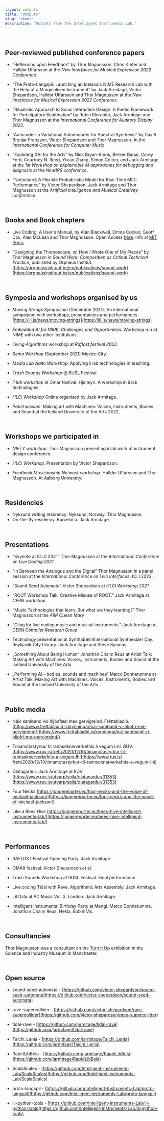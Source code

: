 ```yaml
---
layout: outputs
title: "Outputs"
slug: "about"
description: "Outputs from the Intelligent Instruments Lab."
---
```


<br/>

## Peer-reviewed published conference papers ##


- “Reflexions upon Feedback” by Thor Magnusson, Chris Kiefer and Halldor Ulfarsson at the *New Interfaces for Musical Expression 2022 Conference*.

- “The Proto-Langspil: Launching an Icelandic NIME Research Lab with the Help of a Marginalised Instrument” by Jack Armitage, Victor Shepardson, Halldor Ulfarsson and Thor Magnusson at the *New Interfaces for Musical Expression 2022 Conference*.

- “Ritualistic Approach to Sonic Interaction Design: A Poetic Framework for Participatory Sonification” by Robin Morabito, Jack Armitage and Thor Magnusson at the *International Conference for Auditory Display 2022.*

- “Autocoder: a Variational Autoencoder for Spectral Synthesis” by Davíð Brynjar Franzson, Victor Shepardson and Thor Magnusson. At the *International Conference for Computer Music*

- “Exploring XAI for the Arts” by Nick Bryan-Kinns, Berker Banar, Corey Ford, Courtney N. Reed, Yixiao Zhang, Simon Colton, and Jack Armitage at the *1st Workshop on eXplainable AI approaches for debugging and diagnosis* at the *NeurIPS conference*.

- “Notochord: A Flexible Probabilistic Model for Real-Time MIDI Performance” by Victor Shepardson, Jack Armitage and Thor Magnusson at the *Artificial Intelligence and Musical Creativity conference.*

<br/>

## Books and Book chapters ##


- Live Coding: A User's Manual, by Alan Blackwell, Emma Cocker, Geoff Cox, Alex McLean and Thor Magnusson. Open Access [here](https://livecodingbook.toplap.org). Info at [MIT Press](https://mitpress.mit.edu/books/live-coding)

- “Designing the Threnoscope, or, How I Wrote One of My Pieces” by Thor Magnusson in *Sound Work: Composition as Critical Technical Practice*, published by Orpheus Institut. [https://orpheusinstituut.be/en/publications/sound-work](https://orpheusinstituut.be/en/publications/sound-work)

<br/>

## Symposia and workshops organised by us ##


- *Moving Strings Symposium* (December 2021). An international symposium with workshops, presentations and performances. [https://iil.is/news/moving-strings](https://iil.is/news/moving-strings)

- *Embedded AI for NIME: Challenges and Opportunities*. Workshop run at NIME with two other institutions.

- *Living Algorithms* workshop at *Raflost festival 2022.*

- *Sema Worshop* (September 2021) Mexico City.

- *Media Lab Aalto Workshop*. Applying ii lab technologies in teaching.

- *Trash Sounds Workshop* @ RUSL Festival

- *Ii lab workshop* at Omar festival. Hjalteyri. A workshop in ii lab technologies.

- *HLCI Workshop* Online organised by Jack Armitage.

- *Panel session:* Making art with Machines: Voices, Instruments, Bodies and Sound at the Iceland University of the Arts 2022,

<br/>

## Workshops we participated in ##


- *NIFTY workshop*. Thor Magnusson presenting ii lab work at instrument design conference.

- *HLCI Workshop*. Presentation by Victor Shepardson.

- *Feedback Musicianship Network workshop.* Halldor Ulfarsson and Thor Magnusson. At Aalborg University.

<br/>

## Residencies ##


- Nyksund writing residency. Nyksund, Norway. Thor Magnusson.
- On-the-fly residency. Barcelona. Jack Armitage.

<br/>

## Presentations ##


- “Keynote at ICLC 2021” Thor Magnusson at the *International Conference on Live Coding 2021*

- “In Between the Analogue and the Digital” Thor Magnusson in a panel session at the *International Conference on Live Interfaces*. ICLI 2022.

- “Sound Seed Automata” Victor Shepardson at *HLCI Workshop 2021*

- “ROOT Workshop Talk: Creative Misuse of ROOT.” Jack Armitage at *CERN workshop*

- “Music Technologies that learn. But what are they learning?” Thor Magnusson at the *AIM Queen Mary*

- “Cling for live coding music and musical instruments.” Jack Armitage at *CERN Compiler Research Group*

- Technology presentation at Synthabæli/International Synthesizer Day. Reykjavik City Library. Jack Armitage and Steve Symons.

- „Something About Being Human“ Jonathan Chaim Reus at Artist Talk: Making Art with Machines: Voices, Instruments, Bodies and Sound at the Iceland University of the Arts

- „Performing AI – bodies, sounds and machines“ Marco Donnarumma at Artist Talk: Making Art with Machines: Voices, Instruments, Bodies and Sound at the Iceland University of the Arts

<br/>

## Public media ##


- Náið samband við hljóðfæri með gervigreind. Fréttablaðið. [https://www.frettabladid.is/kynningar/nai-samband-vi-hljofri-me-gervigreind/](https://www.frettabladid.is/kynningar/nai-samband-vi-hljofri-me-gervigreind/)

- Tímamótastyrkur til rannsóknarverkefnis á vegum LHÍ. RÚV. [https://www.ruv.is/frett/2020/12/10/timamotastyrkur-til-rannsoknarverkefnis-a-vegum-lhi](https://www.ruv.is/
frett/2020/12/10/timamotastyrkur-til-rannsoknarverkefnis-a-vegum-lhi)

- Ólátagarður. Jack Armitage at RÚV. [https://www.ruv.is/utvarp/spila/olatagardur/31353](https://www.ruv.is/utvarp/spila/olatagardur/31353)

- Four Necks [https://jungereporter.eu/four-necks-and-the-voice-of-michael-jackson/](https://jungereporter.eu/four-necks-and-the-voice-of-michael-jackson/)

- Like a Bees Hive [https://jungereporter.eu/bees-hive-intelligent-instruments-lab/](https://jungereporter.eu/bees-hive-intelligent-instruments-lab/)

<br/>


## Performances ##


- RAFLOST Festival Opening Party. Jack Armitage.

- OMAR festival. Victor Shepardson et al.

- Trash Sounds Workshop at RUSL Festival. Final performance.

- Live coding Tidal with Rave. Algorithmic Arts Assembly. Jack Armitage.

- Lil Data at PC Music Vol. 3. London. Jack Armitage.

- Intelligent Instruments’ Birthday Party at Mengi. Marco Donnarumma, Jonathan Chaim Reus, Hekla, Bob & Vic.

<br/>


## Consultancies ##


Thor Magnusson was a consultant on the [Turn it Up](https://www.scienceandindustrymuseum.org.uk/whats-on/turn-it-up) exhibition in the Science and Industry Museum in Manchester.

<br>

## Open source ##


- sound-seed-automata - [https://github.com/victor-shepardson/sound-seed-automata](https://github.com/victor-shepardson/sound-seed-automata)

- rave-supercollider - [https://github.com/victor-shepardson/rave-supercollider](https://github.com/victor-shepardson/rave-supercollider)

- tidal-rave - [https://github.com/jarmitage/tidal-rave](https://github.com/jarmitage/tidal-rave)

- Taichi_Lenia - [https://github.com/jarmitage/Taichi_Lenia](https://github.com/jarmitage/Taichi_Lenia)

- RapidLibBela - [https://github.com/jarmitage/RapidLibBela](https://github.com/jarmitage/RapidLibBela)

- ScalaScales - [https://github.com/Intelligent-Instruments-Lab/ScalaScales](https://github.com/Intelligent-Instruments-Lab/ScalaScales)

- proto-langspil - [https://github.com/Intelligent-Instruments-Lab/proto-langspil](https://github.com/Intelligent-Instruments-Lab/proto-langspil)

- iil-python-tools - [https://github.com/Intelligent-Instruments-Lab/iil-python-tools](https://github.com/Intelligent-Instruments-Lab/iil-python-tools)
